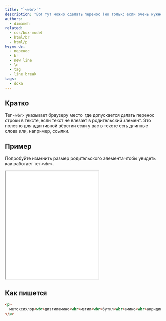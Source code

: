```yaml
---
title: "`<wbr>`"
description: "Вот тут можно сделать перенос (но только если очень нужно)"
authors:
  - dimameh
related:
  - css/box-model
  - html/br
  - html/p
keywords:
  - перенос
  - br
  - new line
  - \n
  - tag
  - line break
tags:
  - doka
---
```


## Кратко

Тег `<wbr>` указывает браузеру место, где допускается делать перенос строки в тексте, если текст не влезает в родительский элемент. Это полезно для адаптивной вёрстки если у вас в тексте есть длинные слова или, например, ссылки. 

## Пример

Попробуйте изменить размер родительского элемента чтобы увидеть как работает тег `<wbr>`.

<iframe title="Переносы текста" src="demos/usage-example/" height="350"></iframe>

## Как пишется

```html
<p>
  метоксихлор<wbr>диэтиламино<wbr>метил<wbr>бутил<wbr>амино<wbr>акридин
</p>
```
